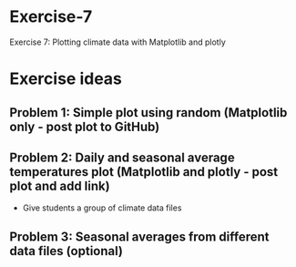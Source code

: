 # Exercise-7
Exercise 7: Plotting climate data with Matplotlib and plotly

# Exercise ideas
## Problem 1: Simple plot using random (Matplotlib only - post plot to GitHub)

## Problem 2: Daily and seasonal average temperatures plot (Matplotlib and plotly - post plot and add link)
- Give students a group of climate data files

## Problem 3: Seasonal averages from different data files (optional)
